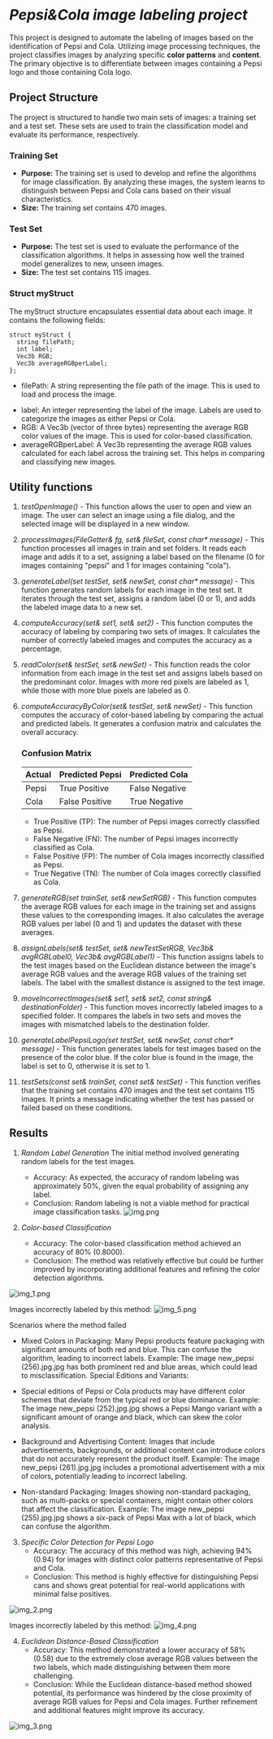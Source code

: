 # **_Pepsi&Cola image labeling project_**

This project is designed to automate the labeling of images based on the identification of Pepsi and Cola. Utilizing image processing techniques, the project classifies images by analyzing specific **color patterns** and **content**. The primary objective is to differentiate between images containing a Pepsi logo and those containing Cola logo.
## **Project Structure**

The project is structured to handle two main sets of images: a training set and a test set. These sets are used to train the classification model and evaluate its performance, respectively.

### Training Set
- **Purpose:** The training set is used to develop and refine the algorithms for image classification. By analyzing these images, the system learns to distinguish between Pepsi and Cola cans based on their visual characteristics.
- **Size:** The training set contains 470 images.

### Test Set

- **Purpose:** The test set is used to evaluate the performance of the classification algorithms. It helps in assessing how well the trained model generalizes to new, unseen images.
- **Size:** The test set contains 115 images.

### Struct myStruct

The myStruct structure encapsulates essential data about each image. It contains the following fields:

    struct myStruct {
      string filePath;
      int label;
      Vec3b RGB;
      Vec3b averageRGBperLabel;
    };

+ filePath: A string representing the file path of the image. This is used to load and process the image.
* label: An integer representing the label of the image. Labels are used to categorize the images as either Pepsi or Cola.
* RGB: A Vec3b (vector of three bytes) representing the average RGB color values of the image. This is used for color-based classification.
* averageRGBperLabel: A Vec3b representing the average RGB values calculated for each label across the training set. This helps in comparing and classifying new images.

## Utility functions

1. _testOpenImage() -_ 
   This function allows the user to open and view an image. The user can select an image using a file dialog, and the selected image will be displayed in a new window.

2. _processImages(FileGetter& fg, set<myStruct>& fileSet, const char* message)_ - 
   This function processes all images in train and set folders. It reads each image and adds it to a set, assigning a label based on the filename (0 for images containing "pepsi" and 1 for images containing "cola").

3. _generateLabel(set<myStruct> testSet, set<myStruct>& newSet, const char* message)_ - 
   This function generates random labels for each image in the test set. It iterates through the test set, assigns a random label (0 or 1), and adds the labeled image data to a new set.

4. _computeAccuracy(set<myStruct>& set1, set<myStruct>& set2)_ - 
   This function computes the accuracy of labeling by comparing two sets of images. It calculates the number of correctly labeled images and computes the accuracy as a percentage.

5. _readColor(set<myStruct>& testSet, set<myStruct>& newSet)_ -
   This function reads the color information from each image in the test set and assigns labels based on the predominant color. Images with more red pixels are labeled as 1, while those with more blue pixels are labeled as 0.

6. _computeAccuracyByColor(set<myStruct>& testSet, set<myStruct>& newSet)_ -
   This function computes the accuracy of color-based labeling by comparing the actual and predicted labels. It generates a confusion matrix and calculates the overall accuracy.

    ### Confusion Matrix
    
    | Actual | Predicted Pepsi    | Predicted Cola    |
    |--------|--------------------|-------------------|
    | Pepsi  | True Positive      | False Negative    |
    | Cola   | False Positive     | True Negative     |

   * True Positive (TP): The number of Pepsi images correctly classified as Pepsi.
   * False Negative (FN): The number of Pepsi images incorrectly classified as Cola.
   * False Positive (FP): The number of Cola images incorrectly classified as Pepsi.
   * True Negative (TN): The number of Cola images correctly classified as Cola.

7. _generateRGB(set<myStruct> trainSet, set<myStruct>& newSetRGB)_ - 
   This function computes the average RGB values for each image in the training set and assigns these values to the corresponding images. It also calculates the average RGB values per label (0 and 1) and updates the dataset with these averages.

8. _assignLabels(set<myStruct>& testSet, set<myStruct>& newTestSetRGB, Vec3b& avgRGBLabel0, Vec3b& avgRGBLabel1)_ -
   This function assigns labels to the test images based on the Euclidean distance between the image's average RGB values and the average RGB values of the training set labels. The label with the smallest distance is assigned to the test image.

9. _moveIncorrectImages(set<myStruct>& set1, set<myStruct>& set2, const string& destinationFolder)_ - 
    This function moves incorrectly labeled images to a specified folder. It compares the labels in two sets and moves the images with mismatched labels to the destination folder.

10. _generateLabelPepsiLogo(set<myStruct> testSet, set<myStruct>& newSet, const char* message)_ - 
    This function generates labels for test images based on the presence of the color blue. If the color blue is found in the image, the label is set to 0, otherwise it is set to 1.

11. _testSets(const set<myStruct>& trainSet, const set<myStruct>& testSet)_ - 
    This function verifies that the training set contains 470 images and the test set contains 115 images. It prints a message indicating whether the test has passed or failed based on these conditions.

## Results 

1. _Random Label Generation_
   The initial method involved generating random labels for the test images. 

   + Accuracy: As expected, the accuracy of random labeling was approximately 50%, given the equal probability of assigning any label.
   + Conclusion: Random labeling is not a viable method for practical image classification tasks.
     ![img.png](img.png)

2. _Color-based Classification_
   + Accuracy: The color-based classification method achieved an accuracy of 80% (0.8000). 
   + Conclusion: The method was relatively effective but could be further improved by incorporating additional features and refining the color detection algorithms.

![img_1.png](img_1.png)
   
   Images incorrectly labeled by this method:
   ![img_5.png](img_5.png)

   Scenarios where the method failed
   - Mixed Colors in Packaging:
    Many Pepsi products feature packaging with significant amounts of both red and blue. This can confuse the algorithm, leading to incorrect labels.
    Example: The image new_pepsi (256).jpg.jpg has both prominent red and blue areas, which could lead to misclassification.
    Special Editions and Variants:

   - Special editions of Pepsi or Cola products may have different color schemes that deviate from the typical red or blue dominance.
    Example: The image new_pepsi (252).jpg.jpg shows a Pepsi Mango variant with a significant amount of orange and black, which can skew the color analysis.

   - Background and Advertising Content:
    Images that include advertisements, backgrounds, or additional content can introduce colors that do not accurately represent the product itself.
    Example: The image new_pepsi (261).jpg.jpg includes a promotional advertisement with a mix of colors, potentially leading to incorrect labeling.

   - Non-standard Packaging:
    Images showing non-standard packaging, such as multi-packs or special containers, might contain other colors that affect the classification.
    Example: The image new_pepsi (255).jpg.jpg shows a six-pack of Pepsi Max with a lot of black, which can confuse the algorithm.
       
3. _Specific Color Detection for Pepsi Logo_
   + Accuracy: The accuracy of this method was high, achieving 94% (0.94) for images with distinct color patterns representative of Pepsi and Cola.
   + Conclusion: This method is highly effective for distinguishing Pepsi cans and shows great potential for real-world applications with minimal false positives.

![img_2.png](img_2.png)

Images incorrectly labeled by this method:
![img_4.png](img_4.png)

4. _Euclidean Distance-Based Classification_
   + Accuracy: This method demonstrated a lower accuracy of 58% (0.58) due to the extremely close average RGB values between the two labels, which made distinguishing between them more challenging.
   + Conclusion: While the Euclidean distance-based method showed potential, its performance was hindered by the close proximity of average RGB values for Pepsi and Cola images. Further refinement and additional features might improve its accuracy.

![img_3.png](img_3.png)
